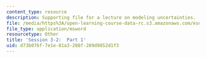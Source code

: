 ```yaml
---
content_type: resource
description: Supporting file for a lecture on modeling uncertainties.
file: /media/https%3A/open-learning-course-data-rc.s3.amazonaws.com/esd-70j-engineering-economy-module-fall-2009/d73b076f7e1e81a3208f289d9852d1f3_ESD70session3_2Part1.xls
file_type: application/msword
resourcetype: Other
title: 'Session 3-2:  Part 1'
uid: d73b076f-7e1e-81a3-208f-289d9852d1f3
---
```

